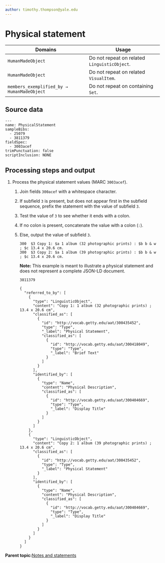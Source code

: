 ```yaml
---
author: timothy.thompson@yale.edu
---
```


# Physical statement

|Domains|Usage|
|-------|-----|
|`HumanMadeObject`|Do not repeat on related `LinguisticObject`.|
|`HumanMadeObject`|Do not repeat on related `VisualItem`.|
|`members_exemplified_by → HumanMadeObject`|Do not repeat on containing `Set`.|

## Source data

```
---
name: PhysicalStatement
sampleBibs:
  - 25079
  - 3811379
fieldSpec:
  - 3003acef
trimPunctuation: false
scriptInclusion: NONE
```

## Processing steps and output

1.  Process the physical statement values \(MARC `3003acef`\).

    1.  Join fields `300acef` with a whitespace character.

    2.  If subfield `3` is present, but does not appear first in the subfield sequence, prefix the statement with the value of subfield `3`.

    3.  Test the value of `3` to see whether it ends with a colon.

    4.  If no colon is present, concatenate the value with a colon \(`:`\).

    5.  Else, output the value of subfield `3`.

        ```
        300  $3 Copy 1: $a 1 album (32 photographic prints) : $b b & w ; $c 13.4 x 20.6 cm.
        300  $3 Copy 2: $a 1 album (39 photographic prints) : $b b & w ; $c 13.4 x 20.6 cm.
        ```

        **Note:** This example is meant to illustrate a physical statement and does not represent a complete JSON-LD document.

        `3811379`

        ```
        {
          "referred_to_by": [        
            {
              "type": "LinguisticObject",
              "content": "Copy 1: 1 album (32 photographic prints) ; 13.4 x 20.6 cm",
              "classified_as": [
                {
                  "id": "http://vocab.getty.edu/aat/300435452",
                  "type": "Type",
                  "_label": "Physical Statement",
                  "classified_as": [
                    {
                      "id": "http://vocab.getty.edu/aat/300418049",
                      "type": "Type",
                      "_label": "Brief Text"
                    }
                  ]
                }
              ],
              "identified_by": [
                {
                  "type": "Name",
                  "content": "Physical Description",
                  "classified_as": [
                    {
                      "id": "http://vocab.getty.edu/aat/300404669",
                      "type": "Type",
                      "_label": "Display Title"
                    }
                  ]
                }
              ]
            },
            {
              "type": "LinguisticObject",
              "content": "Copy 2: 1 album (39 photographic prints) ; 13.4 x 20.6 cm",
              "classified_as": [
                {
                  "id": "http://vocab.getty.edu/aat/300435452",
                  "type": "Type",
                  "_label": "Physical Statement"
                }
              ],
              "identified_by": [
                {
                  "type": "Name",
                  "content": "Physical Description",
                  "classified_as": [
                    {
                      "id": "http://vocab.getty.edu/aat/300404669",
                      "type": "Type",
                      "_label": "Display Title"
                    }
                  ]
                }
              ]
            }
          ]
        }
        ```


**Parent topic:**[Notes and statements](../../concepts/notes_and_statements.md)

